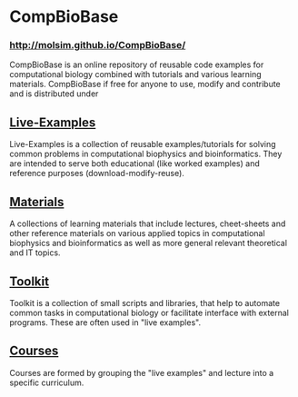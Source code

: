 CompBioBase
=============
### http://molsim.github.io/CompBioBase/
CompBioBase is an online repository of reusable code examples for computational biology combined with tutorials and various learning materials.
CompBioBase if free for anyone to use, modify and contribute and is distributed under 

[Live-Examples](https://github.com/molsim/CompBioBase/tree/master/Live_Examples)
-------------
Live-Examples is a collection of reusable examples/tutorials for solving common problems in computational biophysics and bioinformatics. They are intended to serve both educational (like worked examples) and reference purposes (download-modify-reuse).

[Materials](https://github.com/molsim/CompBioBase/tree/master/Materials)
------------
A collections of learning materials that include lectures, cheet-sheets and other reference materials on various applied topics in computational biophysics and bioinformatics as well as more general relevant theoretical and IT topics.

[Toolkit](https://github.com/molsim/CompBioBase/tree/master/Toolkit/)
-------
Toolkit is a collection of small scripts and libraries, that help to automate common tasks in computational biology or facilitate interface with external programs. These are often used in "live examples".

[Courses](https://github.com/molsim/CompBioBase/tree/master/Courses/)
------
Courses are formed by grouping the "live examples" and lecture into a specific curriculum.
